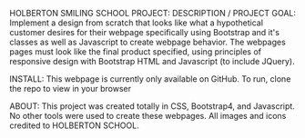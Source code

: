 HOLBERTON SMILING SCHOOL PROJECT: DESCRIPTION / PROJECT GOAL: Implement a design from scratch that looks like what a hypothetical customer desires for their webpage specifically using Bootstrap and it's classes as well as Javascript to create webpage behavior. The webpages pages must look like the final product specified, using principles of responsive design with Bootstrap HTML and Javascript (to include JQuery).

INSTALL: This webpage is currently only available on GitHub. To run, clone the repo to view in your browser

ABOUT: This project was created totally in CSS, Bootstrap4, and Javascript. No other tools were used to create these webpages. All images and icons credited to HOLBERTON SCHOOL.